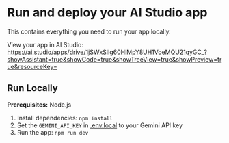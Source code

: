 # Run and deploy your AI Studio app

This contains everything you need to run your app locally.

View your app in AI Studio: https://ai.studio/apps/drive/1jSWxSlIg60HlMpY8UH1VoeMQU21qyGC_?showAssistant=true&showCode=true&showTreeView=true&showPreview=true&resourceKey=

## Run Locally

**Prerequisites:**  Node.js


1. Install dependencies:
   `npm install`
2. Set the `GEMINI_API_KEY` in [.env.local](.env.local) to your Gemini API key
3. Run the app:
   `npm run dev`
